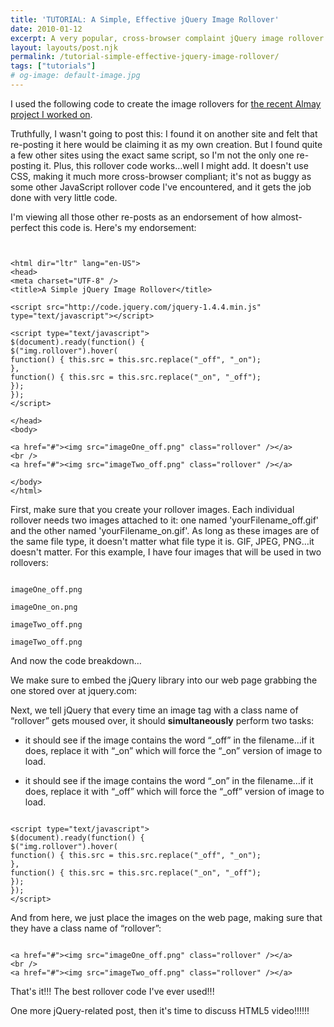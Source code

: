 ```yaml
---
title: 'TUTORIAL: A Simple, Effective jQuery Image Rollover'
date: 2010-01-12
excerpt: A very popular, cross-browser complaint jQuery image rollover
layout: layouts/post.njk
permalink: /tutorial-simple-effective-jquery-image-rollover/
tags: ["tutorials"]
# og-image: default-image.jpg
---
```

I used the following code to create the image rollovers for [the recent Almay project I worked on][1].

 [1]: http://kaidez.com/almay-project-using-html5-net-jquery/

Truthfully, I wasn't going to post this: I found it on another site and felt that re-posting it here would be claiming it as my own creation. But I found quite a few other sites using the exact same script, so I'm not the only one re-posting it. Plus, this rollover code works…well I might add. It doesn't use CSS, making it much more cross-browser compliant; it's not as buggy as some other JavaScript rollover code I've encountered, and it gets the job done with very little code.

I'm viewing all those other re-posts as an endorsement of how almost-perfect this code is. Here's my endorsement:

<pre><code class="language-markup">
<!DOCTYPE html>
&lt;html dir="ltr" lang="en-US"&gt;
&lt;head&gt;
&lt;meta charset="UTF-8" /&gt;
&lt;title&gt;A Simple jQuery Image Rollover&lt;/title&gt;

&lt;script src="http://code.jquery.com/jquery-1.4.4.min.js" type="text/javascript"&gt;&lt;/script&gt;

&lt;script type="text/javascript"&gt;
$(document).ready(function() {
$("img.rollover").hover(
function() { this.src = this.src.replace("_off", "_on");
},
function() { this.src = this.src.replace("_on", "_off");
});
});
&lt;/script&gt;

&lt;/head&gt;
&lt;body&gt;

&lt;a href="#"&gt;&lt;img src="imageOne_off.png" class="rollover" /&gt;&lt;/a&gt;
&lt;br /&gt;
&lt;a href="#"&gt;&lt;img src="imageTwo_off.png" class="rollover" /&gt;&lt;/a&gt;

&lt;/body&gt;
&lt;/html&gt;
</code></pre>

First, make sure that you create your rollover images. Each individual rollover needs two images attached to it: one named 'yourFilename_off.gif' and the other named 'yourFilename_on.gif'. As long as these images are of the same file type, it doesn't matter what file type it is. GIF, JPEG, PNG…it doesn't matter. For this example, I have four images that will be used in two rollovers:

<pre><code class="language-markup">
imageOne_off.png

imageOne_on.png

imageTwo_off.png

imageTwo_off.png
</code></pre>


And now the code breakdown…

We make sure to embed the jQuery library into our web page grabbing the one stored over at jquery.com:

Next, we tell jQuery that every time an image tag with a class name of “rollover” gets moused over, it should **simultaneously** perform two tasks:

*   it should see if the image contains the word “\_off” in the filename…if it does, replace it with “\_on” which will force the “_on” version of image to load.  

*   it should see if the image contains the word “\_on” in the filename…if it does, replace it with “\_off” which will force the “_off” version of image to load.

<pre><code class="language-javascript">
&lt;script type="text/javascript"&gt;
$(document).ready(function() {
$("img.rollover").hover(
function() { this.src = this.src.replace("_off", "_on");
},
function() { this.src = this.src.replace("_on", "_off");
});
});
&lt;/script&gt;
</code></pre>


And from here, we just place the images on the web page, making sure that they have a class name of “rollover”:
<pre><code class="language-markup">
&lt;a href="#"&gt;&lt;img src="imageOne_off.png" class="rollover" /&gt;&lt;/a&gt;
&lt;br /&gt;
&lt;a href="#"&gt;&lt;img src="imageTwo_off.png" class="rollover" /&gt;&lt;/a&gt;
</code></pre>

That's it!!! The best rollover code I've ever used!!!

One more jQuery-related post, then it's time to discuss HTML5 video!!!!!!